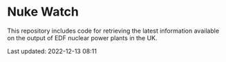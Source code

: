 # Nuke Watch

This repository includes code for retrieving the latest information available on the output of EDF nuclear power plants in the UK.

Last updated: 2022-12-13 08:11